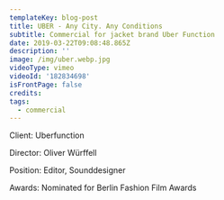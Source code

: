 ```yaml
---
templateKey: blog-post
title: UBER - Any City. Any Conditions
subtitle: Commercial for jacket brand Uber Function
date: 2019-03-22T09:08:48.865Z
description: ''
image: /img/uber.webp.jpg
videoType: vimeo
videoId: '182834698'
isFrontPage: false
credits:
tags:
  - commercial
---
```

Client: Uberfunction

Director: Oliver Würffell

Position: Editor, Sounddesigner

Awards: Nominated for Berlin Fashion Film Awards
